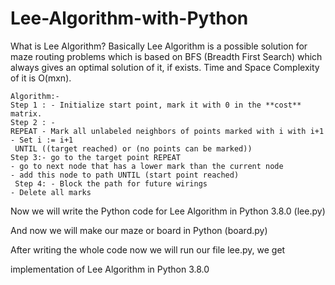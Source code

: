 # Lee-Algorithm-with-Python
What is Lee Algorithm? 
Basically Lee Algorithm is a possible solution for maze routing problems which is based on BFS (Breadth First Search) which always gives an optimal solution of it, if exists.
Time and Space Complexity of it is O(mxn).

    Algorithm:-   
    Step 1 : - Initialize start point, mark it with 0 in the **cost** matrix.
    Step 2 : -
    REPEAT - Mark all unlabeled neighbors of points marked with i with i+1
    - Set i := i+1 
     UNTIL ((target reached) or (no points can be marked)) 
    Step 3:- go to the target point REPEAT 
    - go to next node that has a lower mark than the current node
    - add this node to path UNTIL (start point reached)
     Step 4: - Block the path for future wirings 
    - Delete all marks

Now we will write  the Python code for Lee Algorithm in Python 3.8.0 (lee.py)

And now we will make our maze or board in Python (board.py)

After writing the whole code now we will run our file lee.py, we get

implementation of Lee Algorithm in Python 3.8.0
